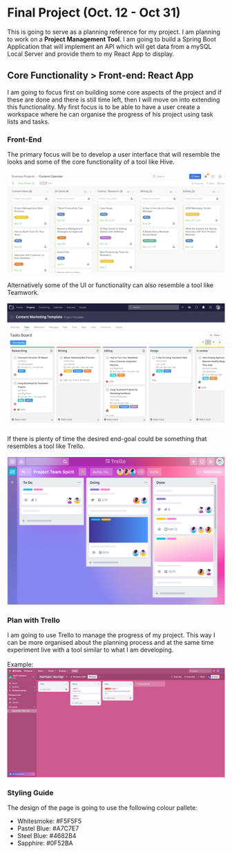 # Final Project (Oct. 12 - Oct 31)
This is going to serve as a planning reference for my project. I am planning to work on a **Project
Management Tool**. I am going to build a Spring Boot Application that will implement an API which will get data from a mySQL Local Server and provide them to my React App to display.

## Core Functionality > Front-end: React App
I am going to focus first on building some core aspects of the project and if these are done and 
there is still time left, then I will move on into extending this functionality. My first focus is
to be able to have a user create a workspace where he can organise the progress of his project using task lists and tasks.

### Front-End
The primary focus will be to develop a user interface that will resemble the looks and some of the
core functionality of a tool like Hive.
<br> <br>
![hive-example-img](assets/Hive-status-view-board-example-1400x646.png) 
<br><br>
Alternatively some of the UI or functionality can also resemble a tool like Teamwork.
<br><br>
![teamwork-example-img](assets/Teamwork-Board-View-Content-Dashboard-Example.png)
<br><br>
If there is plenty of time the desired end-goal could be something that resembles a tool like Trello.
<br><br>
![trello-example-img](assets/trello-1-1400x951.png)

### Plan with Trello
I am going to use Trello to manage the progress of my project. This way I can be more organised about the planning process and at the same time experiment live with a tool similar to what I am developing.
<br><br>
Example:
![hive-in-action-img](assets/Trello-Live-Example.png)

### Styling Guide
The design of the page is going to use the following colour pallete:
- Whitesmoke: #F5F5F5
- Pastel Blue: #A7C7E7
- Steel Blue: #4682B4
- Sapphire: #0F52BA
